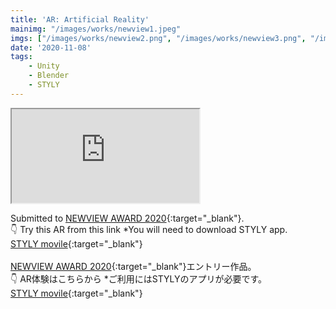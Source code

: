 ```yaml
---
title: 'AR: Artificial Reality'
mainimg: "/images/works/newview1.jpeg"
imgs: ["/images/works/newview2.png", "/images/works/newview3.png", "/images/works/newview4.jpeg"]
date: '2020-11-08'
tags: 
    - Unity
    - Blender
    - STYLY
---
```


<iframe src="https://www.youtube.com/embed/y-QFBpHQW_A?autoplay=0" type="text/html" allowfullscreen=""></iframe>

Submitted to [NEWVIEW AWARD 2020](https://newview.design/en/awards/2020/){:target="_blank"}.   
👇 Try this AR from this link *You will need to download STYLY app.  
[STYLY movile](https://stylymr.page.link/?link=https%3A%2F%2Fstyly.cc%2Fja%2Fmobile%2F%3Fscene%3Daebcf54a-0a05-451e-80f8-8f8151364bfc&apn=com.psychicvrlab.stylymr&isi=1477168256&ibi=com.psychicvrlab.stylymr){:target="_blank"}  
<br>
[NEWVIEW AWARD 2020](https://newview.design/en/awards/2020/){:target="_blank"}エントリー作品。  
👇 AR体験はこちらから *ご利用にはSTYLYのアプリが必要です。   
[STYLY movile](https://stylymr.page.link/?link=https%3A%2F%2Fstyly.cc%2Fja%2Fmobile%2F%3Fscene%3Daebcf54a-0a05-451e-80f8-8f8151364bfc&apn=com.psychicvrlab.stylymr&isi=1477168256&ibi=com.psychicvrlab.stylymr){:target="_blank"}
